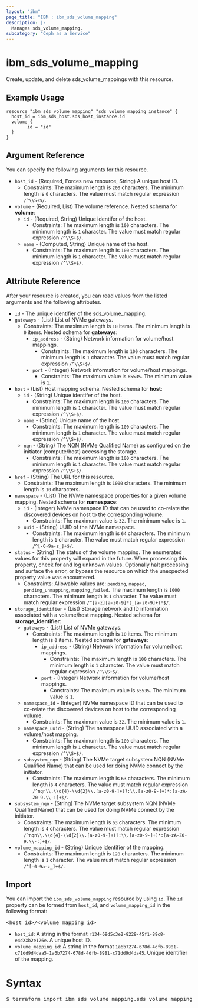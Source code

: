 ```yaml
---
layout: "ibm"
page_title: "IBM : ibm_sds_volume_mapping"
description: |-
  Manages sds_volume_mapping.
subcategory: "Ceph as a Service"
---
```


# ibm_sds_volume_mapping

Create, update, and delete sds_volume_mappings with this resource.

## Example Usage

```hcl
resource "ibm_sds_volume_mapping" "sds_volume_mapping_instance" {
  host_id = ibm_sds_host.sds_host_instance.id
  volume {
		id = "id"
  }
}
```

## Argument Reference

You can specify the following arguments for this resource.

* `host_id` - (Required, Forces new resource, String) A unique host ID.
  * Constraints: The maximum length is `200` characters. The minimum length is `0` characters. The value must match regular expression `/^\\S+$/`.
* `volume` - (Required, List) The volume reference.
Nested schema for **volume**:
	* `id` - (Required, String) Unique identifer of the host.
	  * Constraints: The maximum length is `100` characters. The minimum length is `1` character. The value must match regular expression `/^\\S+$/`.
	* `name` - (Computed, String) Unique name of the host.
	  * Constraints: The maximum length is `100` characters. The minimum length is `1` character. The value must match regular expression `/^\\S+$/`.

## Attribute Reference

After your resource is created, you can read values from the listed arguments and the following attributes.

* `id` - The unique identifier of the sds_volume_mapping.
* `gateways` - (List) List of NVMe gateways.
  * Constraints: The maximum length is `10` items. The minimum length is `0` items.
Nested schema for **gateways**:
	* `ip_address` - (String) Network information for volume/host mappings.
	  * Constraints: The maximum length is `100` characters. The minimum length is `1` character. The value must match regular expression `/^\\S+$/`.
	* `port` - (Integer) Network information for volume/host mappings.
	  * Constraints: The maximum value is `65535`. The minimum value is `1`.
* `host` - (List) Host mapping schema.
Nested schema for **host**:
	* `id` - (String) Unique identifer of the host.
	  * Constraints: The maximum length is `100` characters. The minimum length is `1` character. The value must match regular expression `/^\\S+$/`.
	* `name` - (String) Unique name of the host.
	  * Constraints: The maximum length is `100` characters. The minimum length is `1` character. The value must match regular expression `/^\\S+$/`.
	* `nqn` - (String) The NQN (NVMe Qualified Name) as configured on the initiator (compute/host) accessing the storage.
	  * Constraints: The maximum length is `100` characters. The minimum length is `1` character. The value must match regular expression `/^\\S+$/`.
* `href` - (String) The URL for this resource.
  * Constraints: The maximum length is `1000` characters. The minimum length is `10` characters.
* `namespace` - (List) The NVMe namespace properties for a given volume mapping.
Nested schema for **namespace**:
	* `id` - (Integer) NVMe namespace ID that can be used to co-relate the discovered devices on host to the corresponding volume.
	  * Constraints: The maximum value is `32`. The minimum value is `1`.
	* `uuid` - (String) UUID of the NVMe namespace.
	  * Constraints: The maximum length is `64` characters. The minimum length is `1` character. The value must match regular expression `/^[-0-9a-z_]+$/`.
* `status` - (String) The status of the volume mapping. The enumerated values for this property will expand in the future. When processing this property, check for and log unknown values. Optionally halt processing and surface the error, or bypass the resource on which the unexpected property value was encountered.
  * Constraints: Allowable values are: `pending`, `mapped`, `pending_unmapping`, `mapping_failed`. The maximum length is `1000` characters. The minimum length is `1` character. The value must match regular expression `/^[a-z][a-z0-9]*(_[a-z0-9]+)*$/`.
* `storage_identifier` - (List) Storage network and ID information associated with a volume/host mapping.
Nested schema for **storage_identifier**:
	* `gateways` - (List) List of NVMe gateways.
	  * Constraints: The maximum length is `10` items. The minimum length is `0` items.
	Nested schema for **gateways**:
		* `ip_address` - (String) Network information for volume/host mappings.
		  * Constraints: The maximum length is `100` characters. The minimum length is `1` character. The value must match regular expression `/^\\S+$/`.
		* `port` - (Integer) Network information for volume/host mappings.
		  * Constraints: The maximum value is `65535`. The minimum value is `1`.
	* `namespace_id` - (Integer) NVMe namespace ID that can be used to co-relate the discovered devices on host to the corresponding volume.
	  * Constraints: The maximum value is `32`. The minimum value is `1`.
	* `namespace_uuid` - (String) The namespace UUID associated with a volume/host mapping.
	  * Constraints: The maximum length is `100` characters. The minimum length is `1` character. The value must match regular expression `/^\\S+$/`.
	* `subsystem_nqn` - (String) The NVMe target subsystem NQN (NVMe Qualified Name) that can be used for doing NVMe connect by the initiator.
	  * Constraints: The maximum length is `63` characters. The minimum length is `4` characters. The value must match regular expression `/^nqn\\.\\d{4}-\\d{2}\\.[a-z0-9-]+(?:\\.[a-z0-9-]+)*:[a-zA-Z0-9.\\-:]+$/`.
* `subsystem_nqn` - (String) The NVMe target subsystem NQN (NVMe Qualified Name) that can be used for doing NVMe connect by the initiator.
  * Constraints: The maximum length is `63` characters. The minimum length is `4` characters. The value must match regular expression `/^nqn\\.\\d{4}-\\d{2}\\.[a-z0-9-]+(?:\\.[a-z0-9-]+)*:[a-zA-Z0-9.\\-:]+$/`.
* `volume_mapping_id` - (String) Unique identifier of the mapping.
  * Constraints: The maximum length is `128` characters. The minimum length is `1` character. The value must match regular expression `/^[-0-9a-z_]+$/`.


## Import

You can import the `ibm_sds_volume_mapping` resource by using `id`.
The `id` property can be formed from `host_id`, and `volume_mapping_id` in the following format:

<pre>
&lt;host_id&gt;/&lt;volume_mapping_id&gt;
</pre>
* `host_id`: A string in the format `r134-69d5c3e2-8229-45f1-89c8-e4dXXb2e126e`. A unique host ID.
* `volume_mapping_id`: A string in the format `1a6b7274-678d-4dfb-8981-c71dd9d4daa5-1a6b7274-678d-4dfb-8981-c71dd9d4da45`. Unique identifier of the mapping.

# Syntax
<pre>
$ terraform import ibm_sds_volume_mapping.sds_volume_mapping &lt;host_id&gt;/&lt;volume_mapping_id&gt;
</pre>
